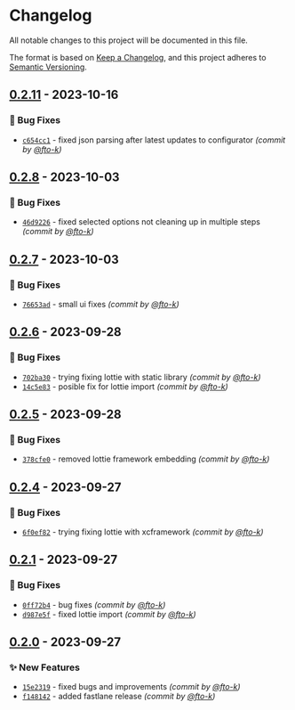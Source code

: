 # Changelog
All notable changes to this project will be documented in this file.

The format is based on [Keep a Changelog](https://keepachangelog.com/en/1.0.0/),
and this project adheres to [Semantic Versioning](https://semver.org/spec/v2.0.0.html).

## [0.2.11] - 2023-10-16
### :bug: Bug Fixes
- [`c654cc1`](https://github.com/cotyapps/Kovalee-OnboardingKit/commit/c654cc1a18b06b8a44f836dbccc218c0933320a9) - fixed json parsing after latest updates to configurator *(commit by [@fto-k](https://github.com/fto-k))*


## [0.2.8] - 2023-10-03
### :bug: Bug Fixes
- [`46d9226`](https://github.com/cotyapps/Kovalee-OnboardingKit/commit/46d92267206526a1de369c1286d31f6c155f76c9) - fixed selected options not cleaning up in multiple steps *(commit by [@fto-k](https://github.com/fto-k))*


## [0.2.7] - 2023-10-03
### :bug: Bug Fixes
- [`76653ad`](https://github.com/cotyapps/Kovalee-OnboardingKit/commit/76653ad49bb54fb98b27c629217c7d7411a6cb9b) - small ui fixes *(commit by [@fto-k](https://github.com/fto-k))*


## [0.2.6] - 2023-09-28
### :bug: Bug Fixes
- [`702ba30`](https://github.com/cotyapps/Kovalee-OnboardingKit/commit/702ba3022698536afe8a81c8b9a81279e552855c) - trying fixing lottie with static library *(commit by [@fto-k](https://github.com/fto-k))*
- [`14c5e83`](https://github.com/cotyapps/Kovalee-OnboardingKit/commit/14c5e8397f2316a9b1436b5547ab6ee803852b2c) - posible fix for lottie import *(commit by [@fto-k](https://github.com/fto-k))*


## [0.2.5] - 2023-09-28
### :bug: Bug Fixes
- [`378cfe0`](https://github.com/cotyapps/Kovalee-OnboardingKit/commit/378cfe02c6d18703c158330bb60e02445cd29737) - removed lottie framework embedding *(commit by [@fto-k](https://github.com/fto-k))*


## [0.2.4] - 2023-09-27
### :bug: Bug Fixes
- [`6f0ef82`](https://github.com/cotyapps/Kovalee-OnboardingKit/commit/6f0ef82aec4116c685e6e110f8e65a2f1bd496d9) - trying fixing lottie with xcframework *(commit by [@fto-k](https://github.com/fto-k))*


## [0.2.1] - 2023-09-27
### :bug: Bug Fixes
- [`0ff72b4`](https://github.com/cotyapps/Kovalee-OnboardingKit/commit/0ff72b4d2f012d7389c4a8222874d937f4191ebb) - bug fixes *(commit by [@fto-k](https://github.com/fto-k))*
- [`d987e5f`](https://github.com/cotyapps/Kovalee-OnboardingKit/commit/d987e5f7be871b2f9c2a7b0911bdac79e0d0d658) - fixed lottie import *(commit by [@fto-k](https://github.com/fto-k))*


## [0.2.0] - 2023-09-27
### :sparkles: New Features
- [`15e2319`](https://github.com/cotyapps/Kovalee-OnboardingKit/commit/15e2319fce9cc0acdba85f31734b012c55d3f44e) - fixed bugs and improvements *(commit by [@fto-k](https://github.com/fto-k))*
- [`f148142`](https://github.com/cotyapps/Kovalee-OnboardingKit/commit/f14814298a3be92eaf5cffb2f1854c133963ffc6) - added fastlane release *(commit by [@fto-k](https://github.com/fto-k))*


[0.2.0]: https://github.com/cotyapps/Kovalee-OnboardingKit/compare/0.1.0...0.2.0
[0.2.1]: https://github.com/cotyapps/Kovalee-OnboardingKit/compare/0.2.0...0.2.1
[0.2.4]: https://github.com/cotyapps/Kovalee-OnboardingKit/compare/0.2.3...0.2.4
[0.2.5]: https://github.com/cotyapps/Kovalee-OnboardingKit/compare/0.2.4...0.2.5
[0.2.6]: https://github.com/cotyapps/Kovalee-OnboardingKit/compare/0.2.5...0.2.6
[0.2.7]: https://github.com/cotyapps/Kovalee-OnboardingKit/compare/0.2.6...0.2.7
[0.2.8]: https://github.com/cotyapps/Kovalee-OnboardingKit/compare/0.2.7...0.2.8
[0.2.11]: https://github.com/cotyapps/Kovalee-OnboardingKit/compare/0.2.10...0.2.11